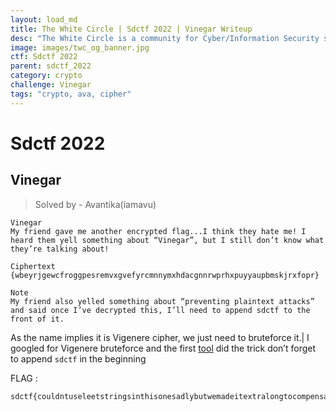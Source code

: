 ```yaml
---
layout: load_md
title: The White Circle | Sdctf 2022 | Vinegar Writeup
desc: "The White Circle is a community for Cyber/Information Security students, enthusiasts and professionals. You can discuss anything related to Security, share your knowledge with others, get help when you need it and proceed further in your journey with amazing people from all over the world."
image: images/twc_og_banner.jpg
ctf: Sdctf 2022
parent: sdctf_2022
category: crypto
challenge: Vinegar
tags: "crypto, ava, cipher"
---
```


<h1 class="heading card-title white-text">Sdctf 2022</h1>

## Vinegar
> Solved by - Avantika(iamavu)

```
Vinegar
My friend gave me another encrypted flag...I think they hate me! I heard them yell something about “Vinegar”, but I still don’t know what they’re talking about!

Ciphertext
{wbeyrjgewcfroggpesremvxgvefyrcmnnymxhdacgnnrwprhxpuyyaupbmskjrxfopr}

Note
My friend also yelled something about “preventing plaintext attacks” and said once I’ve decrypted this, I’ll need to append sdctf to the front of it.
```

As the name implies it is Vigenere cipher, we just need to bruteforce it.|
I googled for Vigenere bruteforce and the first [tool](https://www.guballa.de/vigenere-solver) did the trick
don’t forget to append `sdctf` in the beginning 

FLAG :

```
sdctf{couldntuseleetstringsinthisonesadlybutwemadeitextralongtocompensate}
```


